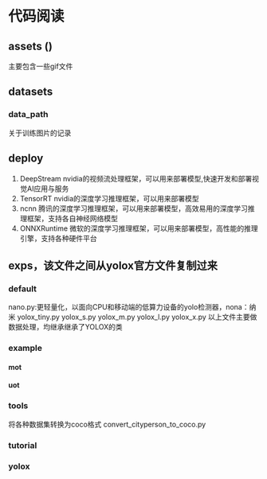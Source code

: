 # 代码阅读
## assets ()
主要包含一些gif文件
## datasets
### data_path
关于训练图片的记录
## deploy
1. DeepStream
nvidia的视频流处理框架，可以用来部署模型,快速开发和部署视觉AI应用与服务
2. TensorRT
nvidia的深度学习推理框架，可以用来部署模型
3. ncnn
腾讯的深度学习推理框架，可以用来部署模型，高效易用的深度学习推理框架，支持各自神经网络模型
4. ONNXRuntime
微软的深度学习推理框架，可以用来部署模型，高性能的推理引擎，支持各种硬件平台
## exps，该文件之间从yolox官方文件复制过来
### default
nano.py:更轻量化，以面向CPU和移动端的低算力设备的yolo检测器，nona：纳米
yolox_tiny.py
yolox_s.py
yolox_m.py
yolox_l.py
yolox_x.py
以上文件主要做数据处理，均继承继承了YOLOX的类
### example
#### mot
#### uot
### tools
将各种数据集转换为coco格式
convert_cityperson_to_coco.py
### tutorial
### yolox